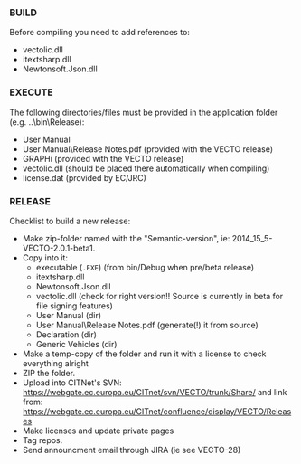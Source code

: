 ### BUILD
Before compiling you need to add references to:
- vectolic.dll
- itextsharp.dll
- Newtonsoft.Json.dll


### EXECUTE
The following directories/files must be provided in the application folder (e.g. ..\bin\Release):
- User Manual
- User Manual\Release Notes.pdf (provided with the VECTO release)
- GRAPHi (provided with the VECTO release)
- vectolic.dll (should be placed there automatically when compiling)
- license.dat (provided by EC/JRC)


### RELEASE
Checklist to build a new release:
- Make  zip-folder named with the "Semantic-version", ie: 2014_15_5-VECTO-2.0.1-beta1.
- Copy into it:
    - executable (`.EXE`) (from bin/Debug when pre/beta release)
    - itextsharp.dll
    - Newtonsoft.Json.dll
    - vectolic.dll (check for right version!! Source is currently in beta for file signing features)
    - User Manual (dir)
    - User Manual\Release Notes.pdf (generate(!) it from source)
    - Declaration (dir)
    - Generic Vehicles (dir)
- Make a temp-copy of the folder and run it with a license to check everything alright
- ZIP the folder.
- Upload into CITNet's SVN:
    https://webgate.ec.europa.eu/CITnet/svn/VECTO/trunk/Share/
  and link from: 
    https://webgate.ec.europa.eu/CITnet/confluence/display/VECTO/Releases    
- Make licenses and update private pages
- Tag repos.
- Send announcment email through JIRA (ie see VECTO-28)
